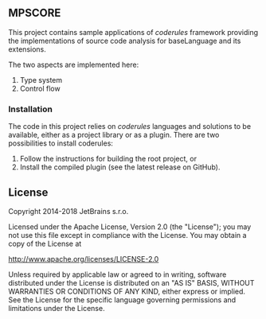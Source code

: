 ## MPSCORE

This project contains sample applications of *coderules* framework providing the implementations of source code analysis for baseLanguage and its extensions. 

The two aspects are implemented here: 

1. Type system 
2. Control flow 

### Installation

The code in this project relies on *coderules* languages and solutions to be available, either as a project library or as a plugin. There are two possibilities to install coderules:

1. Follow the instructions for building the root project, or
2. Install the compiled plugin (see the latest release on GitHub).

## License

Copyright 2014-2018 JetBrains s.r.o.

Licensed under the Apache License, Version 2.0 (the "License");
you may not use this file except in compliance with the License.
You may obtain a copy of the License at

http://www.apache.org/licenses/LICENSE-2.0

Unless required by applicable law or agreed to in writing, software
distributed under the License is distributed on an "AS IS" BASIS,
WITHOUT WARRANTIES OR CONDITIONS OF ANY KIND, either express or implied.
See the License for the specific language governing permissions and
limitations under the License.

